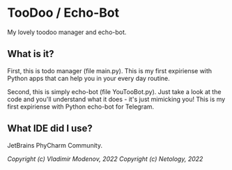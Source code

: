 # TooDoo / Echo-Bot
My lovely toodoo manager and echo-bot.

## What is it?

First, this is todo manager (file main.py). This is my first expiriense with Python apps that can help you in your every day routine.

Second, this is simply echo-bot (file YouTooBot.py). Just take a look at the code and you'll understand what it does - it's just mimicking you! This is my first expiriense with Python echo-bot for Telegram.

## What IDE did I use?

JetBrains PhyCharm Community.

_Copyright (c) Vladimir Modenov, 2022
Copyright (c) Netology, 2022_
